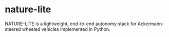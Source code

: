 # nature-lite
NATURE-LITE is a lightweight, end-to-end autonomy stack for Ackermann-steered wheeled vehicles implemented in Python.
